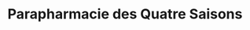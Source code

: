 ---
title: "Parapharmacie des Quatre Saisons"
url: /lunel/parapharmacie-des-quatre-saisons/
shop: Drogerie
---
